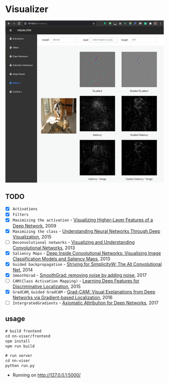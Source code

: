 # Visualizer

![Visualizer](static/images/viser.png)

## TODO

- [x] `Activations`
- [x] `Filters`
- [x] `Maximizing the activation` - [Visualizing Higher-Layer Features of a Deep Network](http://www.iro.umontreal.ca/~lisa/publications2/index.php/publications/show/247), 2009
- [x] `Maximizing the class` - [Understanding Neural Networks Through Deep Visualization](https://arxiv.org/abs/1506.06579), 2015
- [ ] `Deconvolutional networks` - [Visualizing and Understanding Convolutional Networks](https://arxiv.org/abs/1311.2901), 2013
- [x] `Saliency Maps` - [Deep Inside Convolutional Networks: Visualising Image Classification Models and Saliency Maps](https://arxiv.org/abs/1312.6034), 2013
- [x] `Guided backpropagation` - [Striving for SimplicityW: The All Convolutional Net](https://arxiv.org/abs/1412.6806), 2014
- [x] `SmoothGrad` - [SmoothGrad: removing noise by adding noise](https://arxiv.org/abs/1706.03825), 2017
- [ ] `CAM(Class Activation Mapping)` - [Learning Deep Features for Discriminative Localization](https://arxiv.org/abs/1512.04150), 2015
- [x] `GradCAM`, `Guided GradCAM` - [Grad-CAM: Visual Explanations from Deep Networks via Gradient-based Localization](https://arxiv.org/abs/1610.02391), 2016
- [ ] `IntergratedGradients` - [Axiomatic Attribution for Deep Networks](https://arxiv.org/abs/1703.01365), 2017

## usage

```shell
# build frontend
cd nn-viser/frontend
npm install
npm run build
```

```shell
# run server
cd nn-viser
python run.py
```

* Running on http://127.0.0.1:5000/
